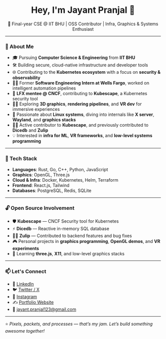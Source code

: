 <h1 align="center">Hey, I'm Jayant Pranjal 👋</h1>

<p align="center">
  🚀 Final-year CSE @ IIT BHU | OSS Contributor | Infra, Graphics & Systems Enthusiast  
</p>

---

### 🧠 About Me

- 🎓 Pursuing **Computer Science & Engineering** from **IIT BHU**  
- 🛠️ Building secure, cloud-native infrastructure and developer tools  
- 🌐 Contributing to the **Kubernetes ecosystem** with a focus on **security & observability**  
- 🧑‍💼 Former **Software Engineering Intern at Wells Fargo**, worked on intelligent automation pipelines  
- 🤝 **LFX mentee @ CNCF**, contributing to **Kubescape**, a Kubernetes security tool  
- 🧑‍🎨 Exploring **3D graphics**, **rendering pipelines**, and **VR dev** for immersive experiences  
- 🐧 Passionate about **Linux systems**, diving into internals like **X server**, **Wayland**, and **graphics stacks**  
- 🧑‍💻 Active contributor to **Kubescape**, and previously contributed to **Dicedb** and **Zulip**  
- 💡 Interested in **infra for ML**, **VR frameworks**, and **low-level systems programming**

---

### 🧰 Tech Stack

- **Languages**: Rust, Go, C++, Python, JavaScript  
- **Graphics**: OpenGL, Three.js  
- **Cloud & Infra**: Docker, Kubernetes, Helm, Terraform  
- **Frontend**: React.js, Tailwind  
- **Databases**: PostgreSQL, Redis, SQLite  

---

### 🔓 Open Source Involvement

- 🛡️ **Kubescape** — CNCF Security tool for Kubernetes  
- ⚡ **Dicedb** — Reactive in-memory SQL database  
- 🧑‍💻 **Zulip** — Contributed to backend features and bug fixes  
- 🎮 Personal projects in **graphics programming**, **OpenGL demos**, and **VR experiments**  
- 🧠 Learning **three.js**, **X11**, and low-level graphics stacks  

---

### 📫 Let's Connect

- 💬 [LinkedIn](https://www.linkedin.com/in/jayant-pranjal/)  
- 🐦 [Twitter / X](https://x.com/JayantPranjal_)  
- 📸 [Instagram](https://instagram.com/jayantpranjal)  
- ✍️ [Portfolio Website](https://jayantpranjal0.github.io/jayant-pranjal/)  
- 📧 jayant.pranjal123@gmail.com

---

⭐️ *Pixels, packets, and processes — that’s my jam. Let’s build something awesome together!*
